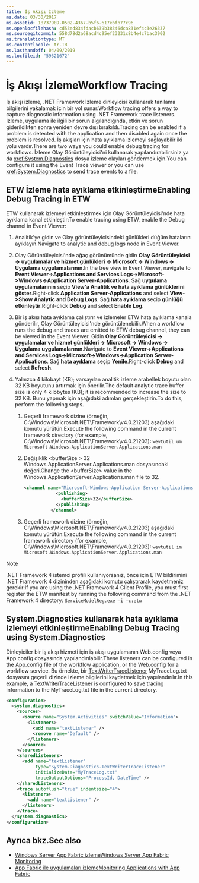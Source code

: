 ```yaml
---
title: İş Akışı İzleme
ms.date: 03/30/2017
ms.assetid: 18737989-0502-4367-b5f6-617ebfb77c96
ms.openlocfilehash: cd53ed834fdacb639b38346dca831ef4c3e26337
ms.sourcegitcommit: 558d78d2a68acd4c95ef23231c8b4e4c7bac3902
ms.translationtype: MT
ms.contentlocale: tr-TR
ms.lasthandoff: 04/09/2019
ms.locfileid: "59321672"
---
```

# <a name="workflow-tracing"></a><span data-ttu-id="f3893-102">İş Akışı İzleme</span><span class="sxs-lookup"><span data-stu-id="f3893-102">Workflow Tracing</span></span>
<span data-ttu-id="f3893-103">İş akışı izleme, .NET Framework İzleme dinleyicisi kullanarak tanılama bilgilerini yakalamak için bir yol sunar.</span><span class="sxs-lookup"><span data-stu-id="f3893-103">Workflow tracing offers a way to capture diagnostic information using .NET Framework trace listeners.</span></span> <span data-ttu-id="f3893-104">İzleme, uygulama ile ilgili bir sorun algılandığında, etkin ve sorun giderildikten sonra yeniden devre dışı bırakıldı.</span><span class="sxs-lookup"><span data-stu-id="f3893-104">Tracing can be enabled if a problem is detected with the application and then disabled again once the problem is resolved.</span></span> <span data-ttu-id="f3893-105">İş akışları için hata ayıklama izlemeyi sağlayabilir iki yolu vardır.</span><span class="sxs-lookup"><span data-stu-id="f3893-105">There are two ways you could enable debug tracing for workflows.</span></span> <span data-ttu-id="f3893-106">İzleme Olay Görüntüleyicisi'ni kullanarak yapılandırabilirsiniz ya da <xref:System.Diagnostics> dosya izleme olayları göndermek için.</span><span class="sxs-lookup"><span data-stu-id="f3893-106">You can configure it using the Event Trace viewer or you can use <xref:System.Diagnostics> to send trace events to a file.</span></span>  
  
## <a name="enabling-debug-tracing-in-etw"></a><span data-ttu-id="f3893-107">ETW İzleme hata ayıklama etkinleştirme</span><span class="sxs-lookup"><span data-stu-id="f3893-107">Enabling Debug Tracing in ETW</span></span>  
 <span data-ttu-id="f3893-108">ETW kullanarak izlemeyi etkinleştirmek için Olay Görüntüleyicisi'nde hata ayıklama kanal etkinleştir:</span><span class="sxs-lookup"><span data-stu-id="f3893-108">To enable tracing using ETW, enable the Debug channel in Event Viewer:</span></span>  
  
1. <span data-ttu-id="f3893-109">Analitik'ye gidin ve Olay görüntüleyicisindeki günlükleri düğüm hatalarını ayıklayın.</span><span class="sxs-lookup"><span data-stu-id="f3893-109">Navigate to analytic and debug logs node in Event Viewer.</span></span>  
  
2. <span data-ttu-id="f3893-110">Olay Görüntüleyicisi'nde ağaç görünümünde gidin **Olay Görüntüleyicisi -> uygulamalar ve hizmet günlükleri -> Microsoft -> Windows -> Uygulama uygulamalarının**.</span><span class="sxs-lookup"><span data-stu-id="f3893-110">In the tree view in Event Viewer, navigate to **Event Viewer->Applications and Services Logs->Microsoft->Windows->Application Server-Applications**.</span></span> <span data-ttu-id="f3893-111">Sağ **uygulama uygulamalarının** seçip **View'a Analitik ve hata ayıklama günlüklerini göster**.</span><span class="sxs-lookup"><span data-stu-id="f3893-111">Right-click **Application Server-Applications** and select **View->Show Analytic and Debug Logs**.</span></span> <span data-ttu-id="f3893-112">Sağ **hata ayıklama** seçip **günlüğü etkinleştir**.</span><span class="sxs-lookup"><span data-stu-id="f3893-112">Right-click **Debug** and select **Enable Log**.</span></span>  
  
3. <span data-ttu-id="f3893-113">Bir iş akışı hata ayıklama çalıştırır ve izlemeler ETW hata ayıklama kanala gönderilir, Olay Görüntüleyicisi'nde görüntülenebilir.</span><span class="sxs-lookup"><span data-stu-id="f3893-113">When a workflow runs the debug and traces are emitted to ETW debug channel, they can be viewed in the Event Viewer.</span></span> <span data-ttu-id="f3893-114">Gidin **Olay Görüntüleyicisi -> uygulamalar ve hizmet günlükleri -> Microsoft -> Windows -> Uygulama uygulamalarının**.</span><span class="sxs-lookup"><span data-stu-id="f3893-114">Navigate to **Event Viewer->Applications and Services Logs->Microsoft->Windows->Application Server-Applications**.</span></span> <span data-ttu-id="f3893-115">Sağ **hata ayıklama** seçip **Yenile**.</span><span class="sxs-lookup"><span data-stu-id="f3893-115">Right-click **Debug** and select **Refresh**.</span></span>  
  
4. <span data-ttu-id="f3893-116">Yalnızca 4 kilobayt (KB); varsayılan analitik izleme arabellek boyutu olan 32 KB boyutunu artırmak için önerilir.</span><span class="sxs-lookup"><span data-stu-id="f3893-116">The default analytic trace buffer size is only 4 kilobytes (KB); it is recommended to increase the size to 32 KB.</span></span> <span data-ttu-id="f3893-117">Bunu yapmak için aşağıdaki adımları gerçekleştirin.</span><span class="sxs-lookup"><span data-stu-id="f3893-117">To do this, perform the following steps.</span></span>  
  
    1.  <span data-ttu-id="f3893-118">Geçerli framework dizine (örneğin, C:\Windows\Microsoft.NET\Framework\v4.0.21203) aşağıdaki komutu yürütün:</span><span class="sxs-lookup"><span data-stu-id="f3893-118">Execute the following command in the current framework directory (for example, C:\Windows\Microsoft.NET\Framework\v4.0.21203):</span></span> `wevtutil um Microsoft.Windows.ApplicationServer.Applications.man`  
  
    2.  <span data-ttu-id="f3893-119">Değişiklik \<bufferSize > 32 Windows.ApplicationServer.Applications.man dosyasındaki değeri.</span><span class="sxs-lookup"><span data-stu-id="f3893-119">Change the \<bufferSize> value in the Windows.ApplicationServer.Applications.man file to 32.</span></span>  
  
        ```xml  
        <channel name="Microsoft-Windows-Application Server-Applications/Analytic" chid="ANALYTIC_CHANNEL" symbol="ANALYTIC_CHANNEL" type="Analytic" enabled="false" isolation="Application" message="$(string.MICROSOFT_WINDOWS_APPLICATIONSERVER_APPLICATIONS.channel.ANALYTIC_CHANNEL.message)" >  
                    <publishing>  
                      <bufferSize>32</bufferSize>  
                    </publishing>  
                  </channel>  
        ```  
  
    3.  <span data-ttu-id="f3893-120">Geçerli framework dizine (örneğin, C:\Windows\Microsoft.NET\Framework\v4.0.21203) aşağıdaki komutu yürütün:</span><span class="sxs-lookup"><span data-stu-id="f3893-120">Execute the following command in the current framework directory (for example, C:\Windows\Microsoft.NET\Framework\v4.0.21203):</span></span> `wevtutil im Microsoft.Windows.ApplicationServer.Applications.man`  
  
> [!NOTE]
>  <span data-ttu-id="f3893-121">.NET Framework 4 istemci profili kullanıyorsanız, önce için ETW bildirimini .NET Framework 4 dizininden aşağıdaki komutu çalıştırarak kaydetmeniz gerekir:</span><span class="sxs-lookup"><span data-stu-id="f3893-121">If you are using the .NET Framework 4 Client Profile, you must first register the ETW manifest by running the following command from the .NET Framework 4 directory:</span></span> `ServiceModelReg.exe –i –c:etw`  
  
## <a name="enabling-debug-tracing-using-systemdiagnostics"></a><span data-ttu-id="f3893-122">System.Diagnostics kullanarak hata ayıklama izlemeyi etkinleştirme</span><span class="sxs-lookup"><span data-stu-id="f3893-122">Enabling Debug Tracing using System.Diagnostics</span></span>  
 <span data-ttu-id="f3893-123">Dinleyiciler bir iş akışı hizmeti için iş akışı uygulamanın Web.config veya App.config dosyasında yapılandırılabilir.</span><span class="sxs-lookup"><span data-stu-id="f3893-123">These listeners can be configured in the App.config file of the workflow application, or the Web.config for a workflow service.</span></span> <span data-ttu-id="f3893-124">Bu örnekte, bir [TextWriterTraceListener](https://go.microsoft.com/fwlink/?LinkId=165424) MyTraceLog.txt dosyasını geçerli dizinde izleme bilgilerini kaydetmek için yapılandırılır.</span><span class="sxs-lookup"><span data-stu-id="f3893-124">In this example, a [TextWriterTraceListener](https://go.microsoft.com/fwlink/?LinkId=165424) is configured to save tracing information to the MyTraceLog.txt file in the current directory.</span></span>  
  
```xml  
<configuration>  
  <system.diagnostics>  
    <sources>  
      <source name="System.Activities" switchValue="Information">  
        <listeners>  
          <add name="textListener" />  
          <remove name="Default" />  
        </listeners>  
      </source>  
    </sources>  
    <sharedListeners>  
      <add name="textListener"  
           type="System.Diagnostics.TextWriterTraceListener"  
           initializeData="MyTraceLog.txt"  
           traceOutputOptions="ProcessId, DateTime" />  
    </sharedListeners>  
    <trace autoflush="true" indentsize="4">  
      <listeners>  
        <add name="textListener" />  
      </listeners>  
    </trace>  
  </system.diagnostics>  
</configuration>  
```  
  
## <a name="see-also"></a><span data-ttu-id="f3893-125">Ayrıca bkz.</span><span class="sxs-lookup"><span data-stu-id="f3893-125">See also</span></span>

- [<span data-ttu-id="f3893-126">Windows Server App Fabric izleme</span><span class="sxs-lookup"><span data-stu-id="f3893-126">Windows Server App Fabric Monitoring</span></span>](https://go.microsoft.com/fwlink/?LinkId=201273)
- [<span data-ttu-id="f3893-127">App Fabric ile uygulamaları izleme</span><span class="sxs-lookup"><span data-stu-id="f3893-127">Monitoring Applications with App Fabric</span></span>](https://go.microsoft.com/fwlink/?LinkId=201275)
